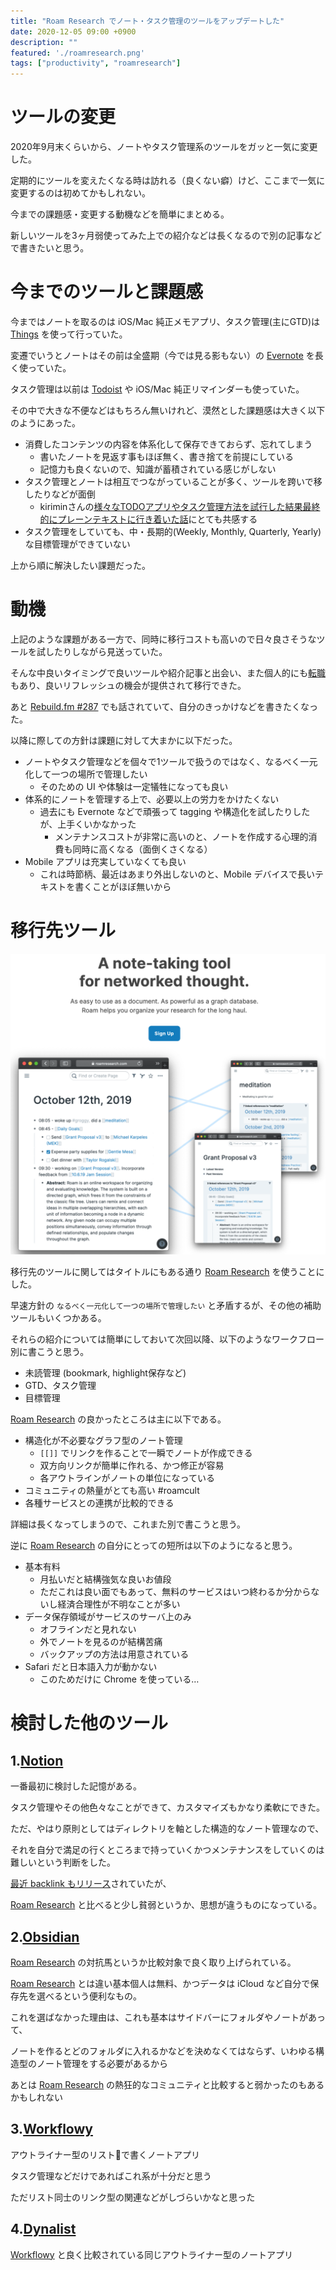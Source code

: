 ```yaml
---
title: "Roam Research でノート・タスク管理のツールをアップデートした"
date: 2020-12-05 09:00 +0900
description: ""
featured: './roamresearch.png'
tags: ["productivity", "roamresearch"]
---
```


# ツールの変更

2020年9月末くらいから、ノートやタスク管理系のツールをガッと一気に変更した。

定期的にツールを変えたくなる時は訪れる（良くない癖）けど、ここまで一気に変更するのは初めてかもしれない。

今までの課題感・変更する動機などを簡単にまとめる。

新しいツールを3ヶ月弱使ってみた上での紹介などは長くなるので別の記事などで書きたいと思う。

# 今までのツールと課題感

今まではノートを取るのは iOS/Mac 純正メモアプリ、タスク管理(主にGTD)は [Things](https://culturedcode.com/things/) を使って行っていた。

変遷でいうとノートはその前は全盛期（今では見る影もない）の [Evernote](https://evernote.com) を長く使っていた。

タスク管理は以前は [Todoist](https://todoist.com) や iOS/Mac 純正リマインダーも使っていた。

その中で大きな不便などはもちろん無いけれど、漠然とした課題感は大きく以下のようにあった。

- 消費したコンテンツの内容を体系化して保存できておらず、忘れてしまう
  - 書いたノートを見返す事もほぼ無く、書き捨てを前提にしている
  - 記憶力も良くないので、知識が蓄積されている感じがしない
- タスク管理とノートは相互でつながっていることが多く、ツールを跨いで移したりなどが面倒
  - kiriminさんの[様々なTODOアプリやタスク管理方法を試行した結果最終的にプレーンテキストに行き着いた話](https://kirimin.hatenablog.com/entry/2019/08/06/190809)にとても共感する
- タスク管理をしていても、中・長期的(Weekly, Monthly, Quarterly, Yearly)な目標管理ができていない

上から順に解決したい課題だった。

# 動機

上記のような課題がある一方で、同時に移行コストも高いので日々良さそうなツールを試したりしながら見送っていた。

そんな中良いタイミングで良いツールや紹介記事と出会い、また個人的にも[転職](../four-years-at-mercari-and-merpay)もあり、良いリフレッシュの機会が提供されて移行できた。

あと [Rebuild.fm #287](https://rebuild.fm/287/) でも話されていて、自分のきっかけなどを書きたくなった。

以降に際しての方針は課題に対して大まかに以下だった。

- ノートやタスク管理などを個々で1ツールで扱うのではなく、なるべく一元化して一つの場所で管理したい
  - そのための UI や体験は一定犠牲になっても良い
- 体系的にノートを管理する上で、必要以上の労力をかけたくない
  - 過去にも Evernote などで頑張って tagging や構造化を試したりしたが、上手くいかなかった
    - メンテナンスコストが非常に高いのと、ノートを作成する心理的消費も同時に高くなる（面倒くさくなる）
- Mobile アプリは充実していなくても良い
  - これは時節柄、最近はあまり外出しないのと、Mobile デバイスで長いテキストを書くことがほぼ無いから

# 移行先ツール

![](roamresearch.png)

移行先のツールに関してはタイトルにもある通り [Roam Research](https://roamresearch.com) を使うことにした。

早速方針の `なるべく一元化して一つの場所で管理したい` と矛盾するが、その他の補助ツールもいくつかある。

それらの紹介については簡単にしておいて次回以降、以下のようなワークフロー別に書こうと思う。

- 未読管理 (bookmark, highlight保存など)
- GTD、タスク管理
- 目標管理

[Roam Research](https://roamresearch.com) の良かったところは主に以下である。

- 構造化が不必要なグラフ型のノート管理
  - `[[]]` でリンクを作ることで一瞬でノートが作成できる
  - 双方向リンクが簡単に作れる、かつ修正が容易
  - 各アウトラインがノートの単位になっている
- コミュニティの熱量がとても高い #roamcult
- 各種サービスとの連携が比較的できる

詳細は長くなってしまうので、これまた別で書こうと思う。

逆に [Roam Research](https://roamresearch.com) の自分にとっての短所は以下のようになると思う。

- 基本有料
  - 月払いだと結構強気な良いお値段
  - ただこれは良い面でもあって、無料のサービスはいつ終わるか分からないし経済合理性が不明なことが多い
- データ保存領域がサービスのサーバ上のみ
  - オフラインだと見れない
  - 外でノートを見るのが結構苦痛
  - バックアップの方法は用意されている
- Safari だと日本語入力が動かない
  - このためだけに Chrome を使っている…

# 検討した他のツール

## 1.[Notion](https://www.notion.so/product)

一番最初に検討した記憶がある。

タスク管理やその他色々なことができて、カスタマイズもかなり柔軟にできた。

ただ、やはり原則としてはディレクトリを軸とした構造的なノート管理なので、

それを自分で満足の行くところまで持っていくかつメンテナンスをしていくのは難しいという判断をした。

[最近 backlink もリリース](https://www.notion.so/Create-links-backlinks-cb3c406403c940b68af52de121e05474)されていたが、

[Roam Research](https://roamresearch.com) と比べると少し貧弱というか、思想が違うものになっている。

## 2.[Obsidian](https://obsidian.md)

[Roam Research](https://roamresearch.com) の対抗馬というか比較対象で良く取り上げられている。

[Roam Research](https://roamresearch.com) とは違い基本個人は無料、かつデータは iCloud など自分で保存先を選べるという便利なもの。

これを選ばなかった理由は、これも基本はサイドバーにフォルダやノートがあって、

ノートを作るとどのフォルダに入れるかなどを決めなくてはならず、いわゆる構造型のノート管理をする必要があるから

あとは [Roam Research](https://roamresearch.com) の熱狂的なコミュニティと比較すると弱かったのもあるかもしれない

## 3.[Workflowy](https://workflowy.com)

アウトライナー型のリストで書くノートアプリ

タスク管理などだけであればこれ系が十分だと思う

ただリスト同士のリンク型の関連などがしづらいかなと思った

## 4.[Dynalist](https://dynalist.io)

[Workflowy](https://workflowy.com) と良く比較されている同じアウトライナー型のノートアプリ